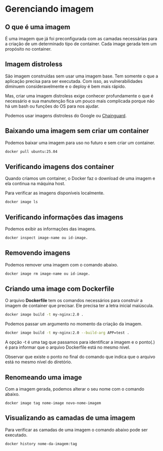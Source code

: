 # Gerenciando imagem

## O que é uma imagem

É uma imagem que já foi preconfigurada com as camadas necessárias para a criação de um determinado tipo de container. Cada image gerada tem um propósito no container.

## Imagem distroless

São imagem construídas sem usar uma imagem base. Tem somente o que a aplicação precisa para ser executada. Com isso, as vulnerabilidades diminuem consideravelmente e o deploy é bem mais rápido.

Mas, criar uma imagem distroless exige conhecer profundamente o que é necessário e sua manutenção fica um pouco mais complicada porque não há um bash ou funções do OS para nos ajudar.

Podemos usar imagens distroless do Google ou [Chainguard](https://chainguard.dev).

## Baixando uma imagem sem criar um container

Podemos baixar uma imagem para uso no futuro e sem criar um container.

```bash
docker pull ubuntu:25.04
```

## Verificando imagens dos container

Quando criamos um container, o Docker faz o download de uma imagem e ela continua na máquina host.

Para verificar as imagens disponíveis localmente.

```bash
docker image ls
```

## Verificando informações das imagens

Podemos exibir as informações das imagens.

```bash
docker inspect image-name ou id-image.
```

## Removendo imagens

Podemos remover uma imagem com o comando abaixo.

```bash
docker image rm image-name ou id-image.
```

## Criando uma image com Dockerfile

O arquivo **Dockerfile** tem os comandos necessários para construir a imagem de container que precisar. Ele precisa ter a letra inicial maiúscula.

```bash
docker image build -t my-nginx:2.0 .
```

Podemos passar um argumento no momento da criação da imagem.

```bash
docker image build -t my-nginx:2.0 --build-arg APP=test .
```

A opção -t é uma tag que passamos para identificar a imagem e o ponto(.) é para informar que o arquivo Dockerfile está no mesmo nível.

Observar que existe o ponto no final do comando que indica que o arquivo está no mesmo nível do diretório.

## Renomeando uma image

Com a imagem gerada, podemos alterar o seu nome com o comando abaixo.

```
docker image tag nome-image novo-nome-imagem
```

## Visualizando as camadas de uma imagem

Para verificar as camadas de uma imagem o comando abaixo pode ser executado.

```bash
docker history nome-da-imagem:tag
```
